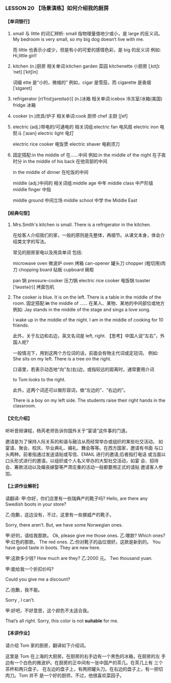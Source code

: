 ### LESSON 20 【场景演练】如何介绍我的厨房

#### 【单词银行】

1. small 与 little 的词汇辨析:
   small 指物理量值地少或小，是 large 的反义词。
   My bedroom is very small, so my big dog doesn’t live with me.

   而 little 也表示小或少，但是有小的可爱的感情色彩，是 big 的反义词 例如:
   Hi,little girl!

2. kitchen (n.)厨房 相关单词:kitchen garden 菜园 kitchenette 小厨房 [ˌkɪtʃɪˈnet] [ˈkitʃin]

   词缀 ette 是“小的，微缩的”
   例如，cigar 是雪茄，而 cigarette 是香烟 [ˈsɪgəret]

3. refrigerator [rɪˈfrɪdʒəreɪtə(r)] (n.)冰箱 相关单词:icebox 冷冻室/冰箱(美国) fridge 冰箱

4. cooker (n.)炊具/炉子 相关单词:cook 厨师
   chef 主厨 [ʃef]

5. electric (adj.)带电的/可通电的 相关词组:electric fan 电风扇 electric iron 电熨斗 [ˈaɪən]
    electric light 电灯

   electric rice cooker 电饭煲 electric shaver 电剃须刀

6. 固定搭配:in the middle of 在......中间 例如:in the middle of the night 在子夜时分 in the middle of his back 在他背部的中间

   in the middle of dinner 在吃饭的中间	

   middle (adj.)中间的 相关词组:middle age 中年 middle class 中产阶级 middle finger 中指

   middle ground 中间立场 middle school 中学
   the Middle East

#### 【经典句型】

1. Mrs.Smith's kitchen is small. There is a refrigerator in the kitchen. 

   在给客人介绍我们的家，一般的原则是先整体，再细节。从课文本身，体会介 绍类文字的写法。

   常见的厨房家电以及用具单词 包括:

   microwave oven 微波炉 oven 烤箱
   can-opener 罐头刀 chopper (粗切用)肉刀 chopping board 砧板 cupboard 碗柜

   pan 锅
   pressure-cooker 压力锅 electric rice cooker 电饭锅 toaster [ˈtəʊstə(r)] 烤面包机

2. The cooker is blue. It is on the left. There is a table in the middle of the room. 固定搭配:**in** the middle of ...... 在某人、某物、某地的中间部位或地方 例如:
   Jay stands in the middle of the stage and sings a love song.

   I wake up in the middle of the night.
   I am in the middle of cooking for 10 friends.

   此外，关于左边和右边，英文名词是 left, right. 【思考】中国人说“左右”，外国人呢?

   一般情况下，用到这两个方位词的话，前面会有物主代词或定冠词。 例如:
   She sits on my left.
   There is a tree on the right.

   口语里，若表示动态地“向”左(右)边，或指较远的距离时，通常要用介词

   to
   Tom looks to the right.

   此外，这两个词还可以做形容词，做“左边的”、“右边的”。

   There is a boy on my left side.
   The students raise their right hands in the classroom.

#### 【文化介绍】

听听音频课程，杨芮老师告诉你国外关于“宴请”这件事的门道。

邀请是为了保持人际关系的和谐与融洽从而经常举办或组织的某些社交活动， 如宴请、聚会、校庆、毕业典礼、婚礼、舞会等等。在西方国家，邀请有书面 与口头两种。前者指通过发送请贴或写信、EMAIL 进行的邀请;后者指打电话 或当面以口头形式进行的邀请。以组织或个人名义举办的大型社交活动，如宴 会、招待会、筹款活动以及婚丧嫁娶等严肃庄重的活动一般都要用正式的请贴 邀请客人参加。

#### 【上讲作业解析】

请翻译: 甲:你好，你们店里有一些瑞典产的靴子吗?
Hello, are there any Swedish boots in your store? 

乙:抱歉，这边没有，不过，这里有一些挪威产的靴子。 

Sorry, there aren’t. But, we have some Norwegian ones. 

甲:好的，请给我那款。
Ok, please give me those ones.
乙:哪款?
Which ones?
甲:红色的那款。
The red ones.
乙:你对靴子的品位很好。这款是新到的。
You have good taste in boots. They are new here. 

甲:这款多少钱?
How much are they?
乙:2000 元。
Two thousand yuan.

甲:能给我一个折扣价吗?

Could you give me a discount?

乙:抱歉，我不能。

Sorry , I can’t.

甲:好吧，不好意思，这个颜色不太适合我。

That’s all right. Sorry, this color is not **suitable** for me.

#### 【本讲作业】

请介绍 Tom 家的厨房，翻译如下介绍词。

这里是 Tom 在上海的大厨房。在厨房的右手边有一个黑色的冰箱，在厨房的左 手边有一个白色的微波炉。在厨房的正中间有一张中国产的茶几。在茶几上有 三个茶杯和两只盘子。 在左边的盘子上，有两把罐头刀。在右边的盘子上，有一把切肉刀。Tom 并不 是一个好的厨师，不过，他很喜欢菜园子。